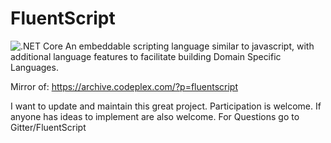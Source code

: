 # FluentScript
![.NET Core](https://github.com/furesoft/FluentScript/workflows/.NET%20Core/badge.svg)
An embeddable scripting language similar to javascript, with additional language features to facilitate building Domain Specific Languages.

Mirror of: https://archive.codeplex.com/?p=fluentscript

I want to update and maintain this great project. Participation is welcome. If anyone has ideas to implement are also welcome. For Questions go to Gitter/FluentScript
